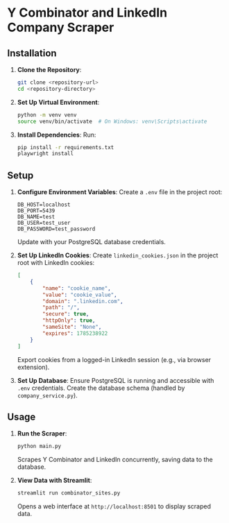 # Y Combinator and LinkedIn Company Scraper

## Installation
1. **Clone the Repository**:
   ```bash
   git clone <repository-url>
   cd <repository-directory>
   ```

2. **Set Up Virtual Environment**:
   ```bash
   python -m venv venv
   source venv/bin/activate  # On Windows: venv\Scripts\activate
   ```

3. **Install Dependencies**:
   Run:
   ```bash
   pip install -r requirements.txt
   playwright install
   ```

## Setup
1. **Configure Environment Variables**:
   Create a `.env` file in the project root:
   ```
   DB_HOST=localhost
   DB_PORT=5439
   DB_NAME=test
   DB_USER=test_user
   DB_PASSWORD=test_password
   ```
   Update with your PostgreSQL database credentials.

2. **Set Up LinkedIn Cookies**:
   Create `linkedin_cookies.json` in the project root with LinkedIn cookies:
   ```json
   [
       {
           "name": "cookie_name",
           "value": "cookie_value",
           "domain": ".linkedin.com",
           "path": "/",
           "secure": true,
           "httpOnly": true,
           "sameSite": "None",
           "expires": 1785238922
       }
   ]
   ```
   Export cookies from a logged-in LinkedIn session (e.g., via browser extension).

3. **Set Up Database**:
   Ensure PostgreSQL is running and accessible with `.env` credentials. Create the database schema (handled by `company_service.py`).

## Usage
1. **Run the Scraper**:
   ```bash
   python main.py
   ```
   Scrapes Y Combinator and LinkedIn concurrently, saving data to the database.

2. **View Data with Streamlit**:
   ```bash
   streamlit run combinator_sites.py
   ```
   Opens a web interface at `http://localhost:8501` to display scraped data.
